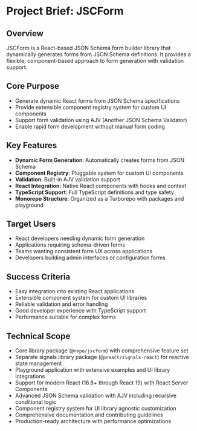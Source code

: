 # Project Brief: JSCForm

## Overview
JSCForm is a React-based JSON Schema form builder library that dynamically generates forms from JSON Schema definitions. It provides a flexible, component-based approach to form generation with validation support.

## Core Purpose
- Generate dynamic React forms from JSON Schema specifications
- Provide extensible component registry system for custom UI components
- Support form validation using AJV (Another JSON Schema Validator)
- Enable rapid form development without manual form coding

## Key Features
- **Dynamic Form Generation**: Automatically creates forms from JSON Schema
- **Component Registry**: Pluggable system for custom UI components
- **Validation**: Built-in AJV validation support
- **React Integration**: Native React components with hooks and context
- **TypeScript Support**: Full TypeScript definitions and type safety
- **Monorepo Structure**: Organized as a Turborepo with packages and playground

## Target Users
- React developers needing dynamic form generation
- Applications requiring schema-driven forms
- Teams wanting consistent form UX across applications
- Developers building admin interfaces or configuration forms

## Success Criteria
- Easy integration into existing React applications
- Extensible component system for custom UI libraries
- Reliable validation and error handling
- Good developer experience with TypeScript support
- Performance suitable for complex forms

## Technical Scope
- Core library package (`@repo/jscform`) with comprehensive feature set
- Separate signals library package (`@preact/signals-react`) for reactive state management
- Playground application with extensive examples and UI library integrations
- Support for modern React (16.8+ through React 19) with React Server Components
- Advanced JSON Schema validation with AJV including recursive conditional logic
- Component registry system for UI library agnostic customization
- Comprehensive documentation and contributing guidelines
- Production-ready architecture with performance optimizations
